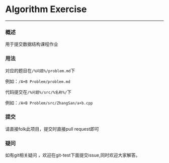 # Algorithm Exercise

---

### 概述

用于提交数据结构课程作业

### 用法

对应的题目在`/%问题%/problem.md`下

例如：`/A+B Problem/problem.md`

代码提交在`/%问题%/src/%名称%/`下

例如：`/A+B Problem/src/ZhangSan/a+b.cpp`

### 提交

请直接folk此项目，提交时直接pull request即可

### 疑问

如有git相关疑问 ，欢迎在git-test下面提交issue,同时欢迎大家解答。
